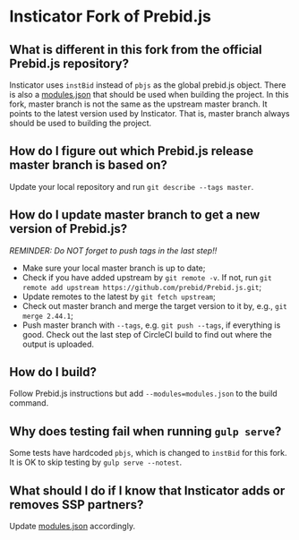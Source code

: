 # Insticator Fork of Prebid.js

## What is different in this fork from the official Prebid.js repository?

Insticator uses `instBid` instead of `pbjs` as the global prebid.js object.
There is also a [modules.json](./modules.json) that should be used when building the project.
In this fork, master branch is not the same as the upstream master branch.
It points to the latest version used by Insticator.
That is, master branch always should be used to building the project.

## How do I figure out which Prebid.js release master branch is based on?

Update your local repository and run `git describe --tags master`.

## How do I update master branch to get a new version of Prebid.js?

*REMINDER: Do NOT forget to push tags in the last step!!*

* Make sure your local master branch is up to date;
* Check if you have added upstream by `git remote -v`. If not, run `git remote add upstream https://github.com/prebid/Prebid.js.git`;
* Update remotes to the latest by `git fetch upstream`;
* Check out master branch and merge the target version to it by, e.g., `git merge 2.44.1`;
* Push master branch with `--tags`, e.g. `git push --tags`, if everything is good. Check out the last step of CircleCI build to find out where the output is uploaded.

## How do I build?

Follow Prebid.js instructions but add `--modules=modules.json` to the build command.

## Why does testing fail when running `gulp serve`?

Some tests have hardcoded `pbjs`, which is changed to `instBid` for this fork.
It is OK to skip testing by `gulp serve --notest`.

## What should I do if I know that Insticator adds or removes SSP partners?

Update [modules.json](./modules.json) accordingly.
